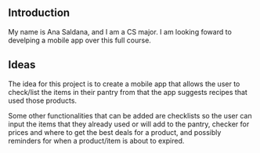 ## Introduction

My name is Ana Saldana, and I am a CS major. I am looking foward to develping a mobile app over this full course.

## Ideas
The idea for this project is to create a mobile app that allows the user to check/list the items in their pantry from that the app suggests recipes that used those products.

Some other functionalities that can be added are checklists so the user can input the items that they already used or will add to the pantry, checker for prices and where to get the best deals for a product, and possibly reminders for when a product/item is about to expired.

